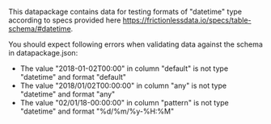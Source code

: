 This datapackage contains data for testing formats of "datetime" type according to specs provided here https://frictionlessdata.io/specs/table-schema/#datetime.

You should expect following errors when validating data against the schema in datapackage.json:

* The value "2018-01-02T00:00" in column "default" is not type "datetime" and format "default"
* The value "2018/01/02T00:00:00" in column "any" is not type "datetime" and format "any"
* The value "02/01/18-00:00:00" in column "pattern" is not type "datetime" and format "%d/%m/%y-%H:%M"
